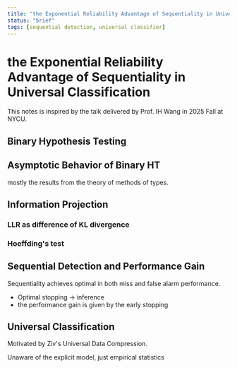 ```yaml
---
title: "the Exponential Reliability Advantage of Sequentiality in Universal Classification"
status: "brief"
tags: [sequential detection, universal classifier]
---
```


#  the Exponential Reliability Advantage of Sequentiality in Universal Classification

This notes is inspired by the talk delivered by Prof. IH Wang in 2025 Fall at NYCU.

## Binary Hypothesis Testing

## Asymptotic Behavior of Binary HT
mostly the results from the theory of methods of types.

## Information Projection

### LLR as difference of KL divergence

### Hoeffding's test

## Sequential Detection and Performance Gain 

Sequentiality achieves optimal in both miss and false alarm performance.
- Optimal stopping -> inference
- the performance gain is given by the early stopping


## Universal Classification
Motivated by Ziv's Universal Data Compression.

Unaware of the explicit model, just empirical statistics 